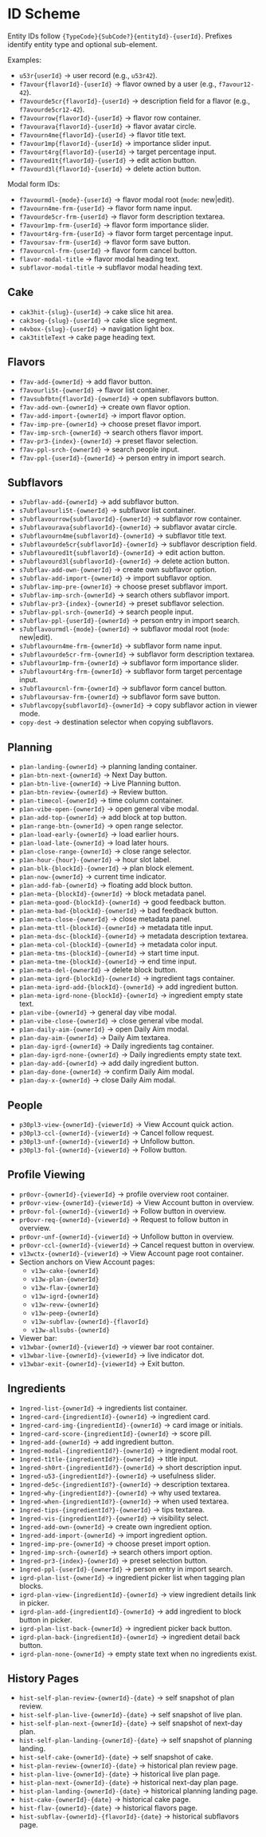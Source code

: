 # ID Scheme

Entity IDs follow `{TypeCode}{SubCode?}{entityId}-{userId}`. Prefixes identify entity type and optional sub-element.

Examples:

- `u53r{userId}` → user record (e.g., `u53r42`).
- `f7avour{flavorId}-{userId}` → flavor owned by a user (e.g., `f7avour12-42`).
- `f7avourde5cr{flavorId}-{userId}` → description field for a flavor (e.g., `f7avourde5cr12-42`).
- `f7avourrow{flavorId}-{userId}` → flavor row container.
- `f7avourava{flavorId}-{userId}` → flavor avatar circle.
- `f7avourn4me{flavorId}-{userId}` → flavor title text.
- `f7avour1mp{flavorId}-{userId}` → importance slider input.
- `f7avourt4rg{flavorId}-{userId}` → target percentage input.
- `f7avoured1t{flavorId}-{userId}` → edit action button.
- `f7avourd3l{flavorId}-{userId}` → delete action button.

Modal form IDs:

- `f7avourmdl-{mode}-{userId}` → flavor modal root (`mode`: new|edit).
- `f7avourn4me-frm-{userId}` → flavor form name input.
- `f7avourde5cr-frm-{userId}` → flavor form description textarea.
- `f7avour1mp-frm-{userId}` → flavor form importance slider.
- `f7avourt4rg-frm-{userId}` → flavor form target percentage input.
- `f7avoursav-frm-{userId}` → flavor form save button.
- `f7avourcnl-frm-{userId}` → flavor form cancel button.
- `flavor-modal-title` → flavor modal heading text.
- `subflavor-modal-title` → subflavor modal heading text.

## Cake

- `cak3hit-{slug}-{userId}` → cake slice hit area.
- `cak3seg-{slug}-{userId}` → cake slice segment.
- `n4vbox-{slug}-{userId}` → navigation light box.
- `cak3titleText` → cake page heading text.

## Flavors

- `f7av-add-{ownerId}` → add flavor button.
- `f7avourli5t-{ownerId}` → flavor list container.
- `f7avsubfbtn{flavorId}-{ownerId}` → open subflavors button.
- `f7av-add-own-{ownerId}` → create own flavor option.
- `f7av-add-import-{ownerId}` → import flavor option.
- `f7av-imp-pre-{ownerId}` → choose preset flavor import.
- `f7av-imp-srch-{ownerId}` → search others flavor import.
- `f7av-pr3-{index}-{ownerId}` → preset flavor selection.
- `f7av-ppl-srch-{ownerId}` → search people input.
- `f7av-ppl-{userId}-{ownerId}` → person entry in import search.

## Subflavors

- `s7ubflav-add-{ownerId}` → add subflavor button.
- `s7ubflavourli5t-{ownerId}` → subflavor list container.
- `s7ubflavourrow{subflavorId}-{ownerId}` → subflavor row container.
- `s7ubflavourava{subflavorId}-{ownerId}` → subflavor avatar circle.
- `s7ubflavourn4me{subflavorId}-{ownerId}` → subflavor title text.
- `s7ubflavourde5cr{subflavorId}-{ownerId}` → subflavor description field.
- `s7ubflavoured1t{subflavorId}-{ownerId}` → edit action button.
- `s7ubflavourd3l{subflavorId}-{ownerId}` → delete action button.
- `s7ubflav-add-own-{ownerId}` → create own subflavor option.
- `s7ubflav-add-import-{ownerId}` → import subflavor option.
- `s7ubflav-imp-pre-{ownerId}` → choose preset subflavor import.
- `s7ubflav-imp-srch-{ownerId}` → search others subflavor import.
- `s7ubflav-pr3-{index}-{ownerId}` → preset subflavor selection.
- `s7ubflav-ppl-srch-{ownerId}` → search people input.
- `s7ubflav-ppl-{userId}-{ownerId}` → person entry in import search.
- `s7ubflavourmdl-{mode}-{ownerId}` → subflavor modal root (`mode`: new|edit).
- `s7ubflavourn4me-frm-{ownerId}` → subflavor form name input.
- `s7ubflavourde5cr-frm-{ownerId}` → subflavor form description textarea.
- `s7ubflavour1mp-frm-{ownerId}` → subflavor form importance slider.
- `s7ubflavourt4rg-frm-{ownerId}` → subflavor form target percentage input.
- `s7ubflavourcnl-frm-{ownerId}` → subflavor form cancel button.
- `s7ubflavoursav-frm-{ownerId}` → subflavor form save button.
- `s7ubflavcopy{subflavorId}-{ownerId}` → copy subflavor action in viewer mode.
- `copy-dest` → destination selector when copying subflavors.

## Planning

- `p1an-landing-{ownerId}` → planning landing container.
- `p1an-btn-next-{ownerId}` → Next Day button.
- `p1an-btn-live-{ownerId}` → Live Planning button.
- `p1an-btn-review-{ownerId}` → Review button.
- `p1an-timecol-{ownerId}` → time column container.
- `p1an-vibe-open-{ownerId}` → open general vibe modal.
- `p1an-add-top-{ownerId}` → add block at top button.
- `p1an-range-btn-{ownerId}` → open range selector.
- `p1an-load-early-{ownerId}` → load earlier hours.
- `p1an-load-late-{ownerId}` → load later hours.
- `p1an-close-range-{ownerId}` → close range selector.
- `p1an-hour-{hour}-{ownerId}` → hour slot label.
- `p1an-blk-{blockId}-{ownerId}` → plan block element.
- `p1an-now-{ownerId}` → current time indicator.
- `p1an-add-fab-{ownerId}` → floating add block button.
- `p1an-meta-{blockId}-{ownerId}` → block metadata panel.
- `p1an-meta-good-{blockId}-{ownerId}` → good feedback button.
- `p1an-meta-bad-{blockId}-{ownerId}` → bad feedback button.
- `p1an-meta-close-{ownerId}` → close metadata panel.
- `p1an-meta-ttl-{blockId}-{ownerId}` → metadata title input.
- `p1an-meta-dsc-{blockId}-{ownerId}` → metadata description textarea.
- `p1an-meta-col-{blockId}-{ownerId}` → metadata color input.
- `p1an-meta-tms-{blockId}-{ownerId}` → start time input.
- `p1an-meta-tme-{blockId}-{ownerId}` → end time input.
- `p1an-meta-del-{ownerId}` → delete block button.
- `p1an-meta-igrd-{blockId}-{ownerId}` → ingredient tags container.
- `p1an-meta-igrd-add-{blockId}-{ownerId}` → add ingredient button.
- `p1an-meta-igrd-none-{blockId}-{ownerId}` → ingredient empty state text.
- `p1an-vibe-{ownerId}` → general day vibe modal.
- `p1an-vibe-close-{ownerId}` → close general vibe modal.
- `p1an-daily-aim-{ownerId}` → open Daily Aim modal.
- `p1an-day-aim-{ownerId}` → Daily Aim textarea.
- `p1an-day-igrd-{ownerId}` → Daily ingredients tag container.
- `p1an-day-igrd-none-{ownerId}` → Daily ingredients empty state text.
- `p1an-day-add-{ownerId}` → add daily ingredient button.
- `p1an-day-done-{ownerId}` → confirm Daily Aim modal.
- `p1an-day-x-{ownerId}` → close Daily Aim modal.

## People

- `p30pl3-view-{ownerId}-{viewerId}` → View Account quick action.
- `p30pl3-ccl-{ownerId}-{viewerId}` → Cancel follow request.
- `p30pl3-unf-{ownerId}-{viewerId}` → Unfollow button.
- `p30pl3-fol-{ownerId}-{viewerId}` → Follow button.

## Profile Viewing

- `pr0ovr-{ownerId}-{viewerId}` → profile overview root container.
- `pr0ovr-view-{ownerId}-{viewerId}` → View Account button in overview.
- `pr0ovr-fol-{ownerId}-{viewerId}` → Follow button in overview.
- `pr0ovr-req-{ownerId}-{viewerId}` → Request to follow button in overview.
- `pr0ovr-unf-{ownerId}-{viewerId}` → Unfollow button in overview.
- `pr0ovr-ccl-{ownerId}-{viewerId}` → Cancel request button in overview.
- `v13wctx-{ownerId}-{viewerId}` → View Account page root container.
- Section anchors on View Account pages:
  - `v13w-cake-{ownerId}`
  - `v13w-plan-{ownerId}`
  - `v13w-flav-{ownerId}`
  - `v13w-igrd-{ownerId}`
  - `v13w-revw-{ownerId}`
  - `v13w-peep-{ownerId}`
  - `v13w-subflav-{ownerId}-{flavorId}`
  - `v13w-allsubs-{ownerId}`
- Viewer bar:
- `v13wbar-{ownerId}-{viewerId}` → viewer bar root container.
- `v13wbar-live-{ownerId}-{viewerId}` → live indicator dot.
- `v13wbar-exit-{ownerId}-{viewerId}` → Exit button.

## Ingredients

- `1ngred-list-{ownerId}` → ingredients list container.
- `1ngred-card-{ingredientId}-{ownerId}` → ingredient card.
- `1ngred-card-img-{ingredientId}-{ownerId}` → card image or initials.
- `1ngred-card-score-{ingredientId}-{ownerId}` → score pill.
- `1ngred-add-{ownerId}` → add ingredient button.
- `1ngred-modal-{ingredientId?}-{ownerId}` → ingredient modal root.
- `1ngred-t1tle-{ingredientId?}-{ownerId}` → title input.
- `1ngred-sh0rt-{ingredientId?}-{ownerId}` → short description input.
- `1ngred-u53-{ingredientId?}-{ownerId}` → usefulness slider.
- `1ngred-de5c-{ingredientId?}-{ownerId}` → description textarea.
- `1ngred-why-{ingredientId?}-{ownerId}` → why used textarea.
- `1ngred-when-{ingredientId?}-{ownerId}` → when used textarea.
- `1ngred-tips-{ingredientId?}-{ownerId}` → tips textarea.
- `1ngred-vis-{ingredientId?}-{ownerId}` → visibility select.
- `1ngred-add-own-{ownerId}` → create own ingredient option.
- `1ngred-add-import-{ownerId}` → import ingredient option.
- `1ngred-imp-pre-{ownerId}` → choose preset import option.
- `1ngred-imp-srch-{ownerId}` → search others import option.
- `1ngred-pr3-{index}-{ownerId}` → preset selection button.
- `1ngred-ppl-{userId}-{ownerId}` → person entry in import search.
- `igrd-plan-list-{ownerId}` → ingredient picker list when tagging plan blocks.
- `igrd-plan-view-{ingredientId}-{ownerId}` → view ingredient details link in picker.
- `igrd-plan-add-{ingredientId}-{ownerId}` → add ingredient to block button in picker.
- `igrd-plan-list-back-{ownerId}` → ingredient picker back button.
- `igrd-plan-back-{ingredientId}-{ownerId}` → ingredient detail back button.
- `igrd-plan-none-{ownerId}` → empty state text when no ingredients exist.

## History Pages

- `hist-self-plan-review-{ownerId}-{date}` → self snapshot of plan review.
- `hist-self-plan-live-{ownerId}-{date}` → self snapshot of live plan.
- `hist-self-plan-next-{ownerId}-{date}` → self snapshot of next-day plan.
- `hist-self-plan-landing-{ownerId}-{date}` → self snapshot of planning landing.
- `hist-self-cake-{ownerId}-{date}` → self snapshot of cake.
- `hist-plan-review-{ownerId}-{date}` → historical plan review page.
- `hist-plan-live-{ownerId}-{date}` → historical live plan page.
- `hist-plan-next-{ownerId}-{date}` → historical next-day plan page.
- `hist-plan-landing-{ownerId}-{date}` → historical planning landing page.
- `hist-cake-{ownerId}-{date}` → historical cake page.
- `hist-flav-{ownerId}-{date}` → historical flavors page.
- `hist-subflav-{ownerId}-{flavorId}-{date}` → historical subflavors page.
